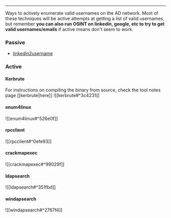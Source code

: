 -- -
Ways to actively enumerate valid usernames on the AD network. Most of these techniques will be active attempts at getting a list of valid usernames, but remember **you can also run OSINT on linkedin, google, etc to try to get valid usernames/emails** if active means don't seem to work. 
### Passive
- [linkedin2username](https://github.com/initstring/linkedin2username)
### Active
#### Kerbrute
For instructions on compiling the binary from source, check the tool notes page [[kerbrute|here]]
![[kerbrute#^3c4231]]
#### enum4linux 
![[enum4linux#^526e0f]]
#### rpcclient
![[rpcclient#^0efe93]]
#### crackmapexec
![[crackmapexec#^99029f]]
#### ldapsearch
![[ldapsearch#^351fbd]]
#### windapsearch
![[windapsearch#^2767f4]]
